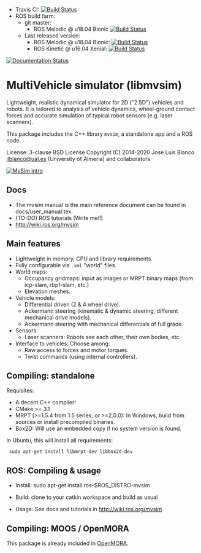  * Travis CI: [![Build Status](https://travis-ci.org/ual-arm-ros-pkg/mvsim.svg?branch=master)](https://travis-ci.org/ual-arm-ros-pkg/mvsim)
 * ROS build farm:
   * git master:
     * ROS Melodic @ u18.04 Bionic [![Build Status](http://build.ros.org/job/Mdev__mvsim__ubuntu_bionic_amd64/badge/icon)](http://build.ros.org/job/Mdev__mvsim__ubuntu_bionic_amd64/)
   * Last released version:
     * ROS Melodic @ u18.04 Bionic: [![Build Status](http://build.ros.org/job/Mbin_uB64__mvsim__ubuntu_bionic_amd64__binary/badge/icon)](http://build.ros.org/job/Mbin_uB64__mvsim__ubuntu_bionic_amd64__binary/)
     * ROS Kinetic @ u16.04 Xenial: [![Build Status](http://build.ros.org/job/Kbin_uX64__mvsim__ubuntu_xenial_amd64__binary/badge/icon)](http://build.ros.org/job/Kbin_uX64__mvsim__ubuntu_xenial_amd64__binary/)

[![Documentation Status](https://readthedocs.org/projects/mvsimulator/badge/?version=latest)](https://mvsimulator.readthedocs.io/en/latest/?badge=latest)

MultiVehicle simulator (libmvsim)
======================================
Lightweight, realistic dynamical simulator for 2D ("2.5D") vehicles and robots.
It is tailored to analysis of vehicle dynamics, wheel-ground contact forces and accurate simulation of typical robot sensors (e.g. laser scanners).

This package includes the C++ library `mvsim`, a standalone app and a ROS node.

License: 3-clause BSD License
Copyright (C) 2014-2020 Jose Luis Blanco <jlblanco@ual.es> (University of Almeria) and collaborators

[![MvSim intro](https://img.youtube.com/vi/xMUMjEG8xlk/0.jpg)](https://www.youtube.com/watch?v=xMUMjEG8xlk)

Docs
----------
  * The mvsim manual is the main reference document can be found in docs/user_manual.tex.
  * (TO-DO) ROS tutorials (Write me!!)
  * http://wiki.ros.org/mvsim

Main features
--------------
  * Lightweight in memory, CPU and library requirements.
  * Fully configurable via `.xml` "world" files.
  * World maps:
    * Occupancy gridmaps: input as images or MRPT binary maps (from icp-slam, rbpf-slam, etc.)
    * Elevation meshes.
  * Vehicle models:
    * Differential driven (2 & 4 wheel drive).
    * Ackermann steering (kinematic & dynamic steering, different mechanical drive models).
    * Ackermann steering with mechanical differentials of full grade.
  * Sensors:
    * Laser scanners: Robots see each other, their own bodies, etc.
  * Interface to vehicles: Choose among:
    * Raw access to forces and motor torques.
    * Twist commands (using internal controllers).


Compiling: standalone
-----------------------
Requisites:
 * A decent C++ compiler!
 * CMake >= 3.1
 * MRPT (>=1.5.4 from 1.5 series; or >=2.0.0): In Windows, build from sources or install precompiled binaries.
 * Box2D: Will use an embedded copy if no system version is found.

In Ubuntu, this will install all requirements:

     sudo apt-get install libmrpt-dev libbox2d-dev

ROS: Compiling & usage
------------------------
 * Install:
     sudo apt-get install ros-$ROS_DISTRO-mvsim

 * Build:
 	 clone to your catkin workspace and build as usual

 * Usage: See docs and tutorials in http://wiki.ros.org/mvsim

Compiling: MOOS / OpenMORA
---------------------------
This package is already included in [OpenMORA](https://github.com/OpenMORA).
